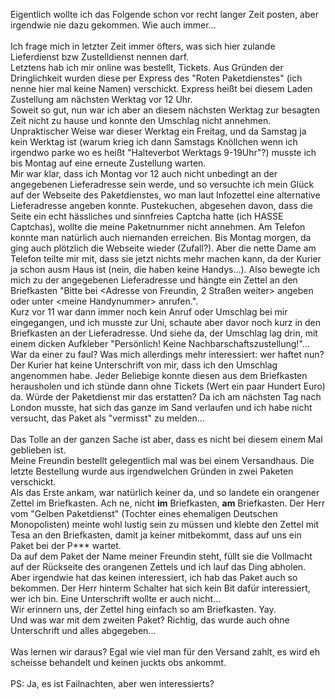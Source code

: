 <html><body><p>Eigentlich wollte ich das Folgende schon vor recht langer Zeit posten, aber irgendwie nie dazu gekommen. Wie auch immer...<br>
<br>
Ich frage mich in letzter Zeit immer öfters, was sich hier zulande Lieferdienst bzw Zustelldienst nennen darf.<br>
Letztens hab ich mir online was bestellt, Tickets. Aus Gründen der Dringlichkeit wurden diese per Express des "Roten Paketdienstes" (ich nenne hier mal keine Namen) verschickt. Express heißt bei diesem Laden Zustellung am nächsten Werktag vor 12 Uhr.<br>
Soweit so gut, nun war ich aber an diesem nächsten Werktag zur besagten Zeit nicht zu hause und konnte den Umschlag nicht annehmen. Unpraktischer Weise war dieser Werktag ein Freitag, und da Samstag ja kein Werktag ist (warum krieg ich dann Samstags Knöllchen wenn ich irgendwo parke wo es heißt "Halteverbot Werktags 9-19Uhr"?) musste ich bis Montag auf eine erneute Zustellung warten.<br>
Mir war klar, dass ich Montag vor 12 auch nicht unbedingt an der angegebenen Lieferadresse sein werde, und so versuchte ich mein Glück auf der Webseite des Paketdienstes, wo man laut Infozettel eine alternative Lieferadresse angeben konnte. Pustekuchen, abgesehen davon, dass die Seite ein echt hässliches und sinnfreies Captcha hatte (ich HASSE Captchas), wollte die meine Paketnummer nicht annehmen. Am Telefon konnte man natürlich auch niemanden erreichen. Bis Montag morgen, da ging auch plötzlich die Webseite wieder (Zufall?). Aber die nette Dame am Telefon teilte mir mit, dass sie jetzt nichts mehr machen kann, da der Kurier ja schon ausm Haus ist (nein, die haben keine Handys...). Also bewegte ich mich zu der angegebenen Lieferadresse und hängte ein Zettel an den Briefkasten "Bitte bei &lt;Adresse von Freundin, 2 Straßen weiter&gt; angeben oder unter &lt;meine Handynummer&gt; anrufen.".<br>
Kurz vor 11 war dann immer noch kein Anruf oder Umschlag bei mir eingegangen, und ich musste zur Uni, schaute aber davor noch kurz in den Briefkasten an der Lieferadresse. Und siehe da, der Umschlag lag drin, mit einem dicken Aufkleber "Persönlich! Keine Nachbarschaftszustellung!"... War da einer zu faul? Was mich allerdings mehr interessiert: wer haftet nun? Der Kurier hat keine Unterschrift von mir, dass ich den Umschlag angenommen habe. Jeder Beliebige konnte diesen aus dem Briefkasten herausholen und ich stünde dann ohne Tickets (Wert ein paar Hundert Euro) da. Würde der Paketdienst mir das erstatten? Da ich am nächsten Tag nach London musste, hat sich das ganze im Sand verlaufen und ich habe nicht versucht, das Paket als "vermisst" zu melden...<br>
<br>
Das Tolle an der ganzen Sache ist aber, dass es nicht bei diesem einem Mal geblieben ist.<br>
Meine Freundin bestellt gelegentlich mal was bei einem Versandhaus. Die letzte Bestellung wurde aus irgendwelchen Gründen in zwei Paketen verschickt.<br>
Als das Erste ankam, war natürlich keiner da, und so landete ein orangener Zettel im Briefkasten. Ach ne, nicht <strong>im</strong> Briefkasten, <strong>am</strong> Briefkasten. Der Herr vom "Gelben Paketdienst" (Tochter eines ehemaligen Deutschen Monopolisten) meinte wohl lustig sein zu müssen und klebte den Zettel mit Tesa an den Briefkasten, damit ja keiner mitbekommt, dass auf uns ein Paket bei der P*** wartet.<br>
Da auf dem Paket der Name meiner Freundin steht, füllt sie die Vollmacht auf der Rückseite des orangenen Zettels und ich lauf das Ding abholen. Aber irgendwie hat das keinen interessiert, ich hab das Paket auch so bekommen. Der Herr hinterm Schalter hat sich kein Bit dafür interessiert, wer ich bin. Eine Unterschrift wollte er auch nicht...<br>
Wir erinnern uns, der Zettel hing einfach so am Briefkasten. Yay.<br>
Und was war mit dem zweiten Paket? Richtig, das wurde auch ohne Unterschrift und alles abgegeben...<br>
<br>
Was lernen wir daraus? Egal wie viel man für den Versand zahlt, es wird eh scheisse behandelt und keinen juckts obs ankommt.<br>
<br>
PS: Ja, es ist Failnachten, aber wen interessierts?</p></body></html>